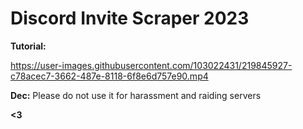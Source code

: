  # Discord Invite Scraper 2023
**Tutorial:**

https://user-images.githubusercontent.com/103022431/219845927-c78acec7-3662-487e-8118-6f8e6d757e90.mp4

**Dec:**
Please do not use it for harassment and raiding servers 

**<3**


